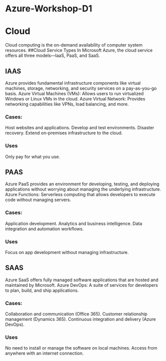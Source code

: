 # Azure-Workshop-D1
# Cloud
Cloud computing is the on-demand availability of computer system resources.
##Cloud Service Types
In Microsoft Azure, the cloud service offers all three models—IaaS, PaaS, and SaaS.
## IAAS
Azure provides fundamental infrastructure components like virtual machines, storage, networking, and security services on a pay-as-you-go basis.
Azure Virtual Machines (VMs): Allows users to run virtualized Windows or Linux VMs in the cloud.
Azure Virtual Network: Provides networking capabilities like VPNs, load balancing, and more.
### Cases:
Host websites and applications.
Develop and test environments.
Disaster recovery.
Extend on-premises infrastructure to the cloud.
### Uses
Only pay for what you use.
## PAAS
Azure PaaS provides an environment for developing, testing, and deploying applications without worrying about managing the underlying infrastructure.
Azure Functions: Serverless computing that allows developers to execute code without managing servers.
### Cases:
Application development.
Analytics and business intelligence.
Data integration and automation workflows.
### Uses
Focus on app development without managing infrastructure.
## SAAS
 Azure SaaS offers fully managed software applications that are hosted and maintained by Microsoft.
 Azure DevOps: A suite of services for developers to plan, build, and ship applications.
 ### Cases:
Collaboration and communication (Office 365).
Customer relationship management (Dynamics 365).
Continuous integration and delivery (Azure DevOps).
### Uses
No need to install or manage the software on local machines.
Access from anywhere with an internet connection.

